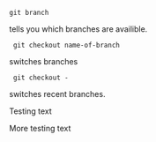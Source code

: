 ```git branch``` 

tells you which branches are availible.

``` git checkout name-of-branch```

switches branches

``` git checkout -``` 

switches recent branches. 

Testing text 

More testing text


